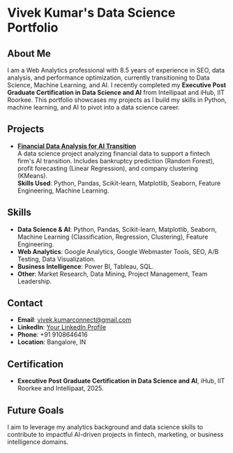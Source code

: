 # Vivek Kumar's Data Science Portfolio

## About Me
I am a Web Analytics professional with 8.5 years of experience in SEO, data analysis, and performance optimization, currently transitioning to Data Science, Machine Learning, and AI. I recently completed my **Executive Post Graduate Certification in Data Science and AI** from Intellipaat and iHub, IIT Roorkee. This portfolio showcases my projects as I build my skills in Python, machine learning, and AI to pivot into a data science career.

## Projects
- **[Financial Data Analysis for AI Transition](https://github.com/Vivekkumar-ds/financial-data-analysis)**  
  A data science project analyzing financial data to support a fintech firm's AI transition. Includes bankruptcy prediction (Random Forest), profit forecasting (Linear Regression), and company clustering (KMeans).  
  **Skills Used**: Python, Pandas, Scikit-learn, Matplotlib, Seaborn, Feature Engineering, Machine Learning.

## Skills
- **Data Science & AI**: Python, Pandas, Scikit-learn, Matplotlib, Seaborn, Machine Learning (Classification, Regression, Clustering), Feature Engineering.
- **Web Analytics**: Google Analytics, Google Webmaster Tools, SEO, A/B Testing, Data Visualization.
- **Business Intelligence**: Power BI, Tableau, SQL.
- **Other**: Market Research, Data Mining, Project Management, Team Leadership.

## Contact
- **Email**: [vivek.kumarconnect@gmail.com](mailto:vivek.kumarconnect@gmail.com)
- **LinkedIn**: [Your LinkedIn Profile](https://linkedin.com/in/your-linkedin-profile)
- **Phone**: +91 9108646416
- **Location**: Bangalore, IN

## Certification
- **Executive Post Graduate Certification in Data Science and AI**, iHub, IIT Roorkee and Intellipaat, 2025.

## Future Goals
I aim to leverage my analytics background and data science skills to contribute to impactful AI-driven projects in fintech, marketing, or business intelligence domains.
